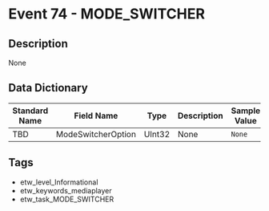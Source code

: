 # Event 74 - MODE_SWITCHER

## Description
None

## Data Dictionary
|Standard Name|Field Name|Type|Description|Sample Value|
|---|---|---|---|---|
|TBD|ModeSwitcherOption|UInt32|None|`None`|

## Tags
* etw_level_Informational
* etw_keywords_mediaplayer
* etw_task_MODE_SWITCHER